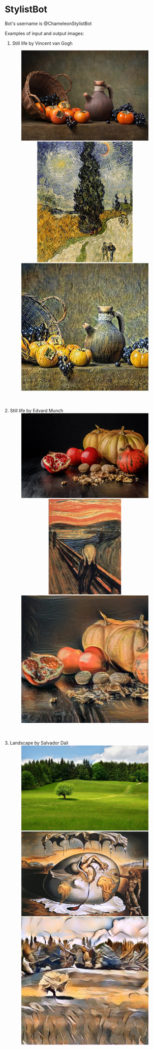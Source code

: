 # StylistBot

Bot's username is @ChameleonStylistBot

Examples of input and output images:
<br>
1. Still life by Vincent van Gogh
<div align="center">
<div class="input">
<img src="images/content/still_life.jpg" width="400" alt="content_example1">
<img src="images/style/van_gogh2.jpg" width="300" alt="style_example1">
</div>
<img src="images/results/photo5337057517882160029.jpg" width="400" alt="result_example1">
</div>
<br>
<br>
<br>
2. Still life by Edvard Munch
<div align="center">
<div class="input">
<img src="images/content/still_life1.jpg" width="400" alt="content_example2">
<img src="images/style/munch3.jpg" height="300" alt="style_example2">
</div>
<img src="images/results/photo5339309317695845068.jpg" width="400" alt="result_example2">
</div>
<br>
<br>
<br>
3. Landscape by Salvador Dali
<div align="center">
<div class="input">
<img src="images/content/landscape0.jpg" width="400" alt="content_example3">
<img src="images/style/dali0.jpg" width="400" alt="style_example3">
</div>
<img src="images/results/photo5339309317695845065.jpg" width="400" alt="result_example3">
</div>
